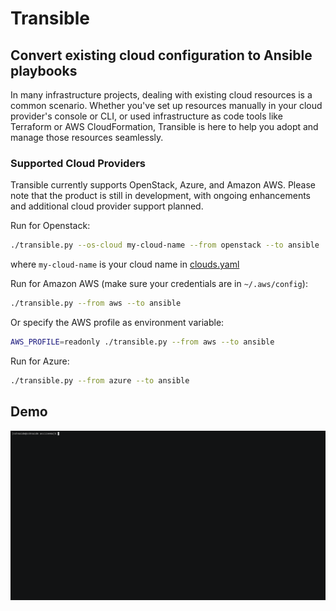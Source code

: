 # Transible

## Convert existing cloud configuration to Ansible playbooks

In many infrastructure projects, dealing with existing cloud resources is a common scenario. Whether you've set up resources manually in your cloud provider's console or CLI, or used infrastructure as code tools like Terraform or AWS CloudFormation, Transible is here to help you adopt and manage those resources seamlessly.

### Supported Cloud Providers
Transible currently supports OpenStack, Azure, and Amazon AWS. Please note that the product is still in development, with ongoing enhancements and additional cloud provider support planned.

Run for Openstack:

```bash
./transible.py --os-cloud my-cloud-name --from openstack --to ansible
```

where `my-cloud-name` is your cloud name in [clouds.yaml](https://docs.openstack.org/python-openstackclient/train/configuration/index.html#configuration-files)

Run for Amazon AWS (make sure your credentials are in `~/.aws/config`):

```bash
./transible.py --from aws --to ansible
```

Or specify the AWS profile as environment variable:

```bash
AWS_PROFILE=readonly ./transible.py --from aws --to ansible
```

Run for Azure:

```bash
./transible.py --from azure --to ansible
```

## Demo

![Trabsible Demo](https://github.com/sshnaidm/transible/raw/master/transible-demo.gif)

